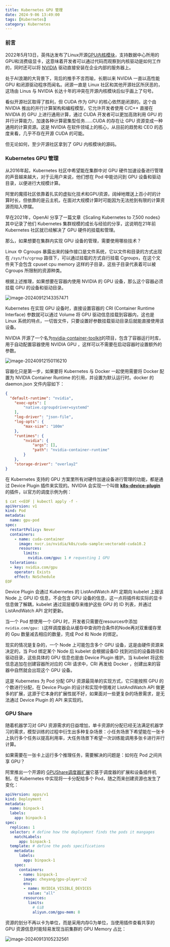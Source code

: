```yaml
---
title: Kubernetes GPU 管理
date: 2024-9-06 13:49:00
tags: [Kubernetes]
category: Kubernetes
---
```


### 前言

2022年5月13日，英伟达发布了Linux开源[GPU内核模块](https://github.com/NVIDIA/open-gpu-kernel-modules)，支持数据中心所用的GPU和消费级显卡，这意味着开发者可以通过代码而观察到内核驱动是如何工作的，同时还可以将 [NVIDIA](https://www.nvidia.com/en-us/) 驱动直接安装在企业内部的服务器上。

处于AI浪潮的大背景下，背后的推手不言而喻，长期以来 NVIDIA 一直以高性能 GPU 和闭源驱动程序而闻名。闭源一直是 Linux 社区和其他开源社区所厌恶的，这场由 Linus 与 NVIDIA 长达十年的冲突在开源内核模块后似乎画上了句号。

看似开源社区取得了胜利，但 CUDA 作为 GPU 的核心依然是闭源的。这个由 NVIDIA 推出的并行计算架构和编程模型，它允许开发者使用 C/C++ 直接在 NVIDIA 的 GPU 上进行通用计算，通过 CUDA 开发者可以更加高效利用 GPU 的并行计算能力，加速各种计算密集型任务……CUDA 的存在让 GPU 资源变成一种通用的计算资源。这是 NVIDIA 在软件领域上的核心，从目前的趋势和 CEO 的态度来看，几乎不存在开源 CUDA 的可能。

但无论如何，至少开源社区拿到了 GPU 内核模块的源码。



### Kubernetes GPU 管理

从2016年起，Kubernetes 社区中希望能在集群中对 GPU 硬件加速设备进行管理的声音越来越大，对于云用户来说，他们想在 Pod 中能访问到 GPU 设备和驱动目录，以便进行大规模计算。

阿里的魔搭社区依靠着扎实的虚拟化技术和GPU资源，阔绰地赠送上百小时的计算时长，但依靠的是云主机，在面对大规模计算时可能因为无法抢到有限的计算资源而陷入停摆。

早在2021年，OpenAI 分享了一篇文章《Scaling Kubernetes to 7,500 nodes》其中记录了他们 Kubernetes 集群规模的成长与经验的分享，这说明在21年前 Kubernetes 社区就已经解决了 GPU 硬件的挂载和管理。

那么，如果想要在集群内实现 GPU 设备的管理，需要使用哪些技术？

Linux 中 Cgroups 暴露出来的操作接口是文件系统，它以文件和目录的方式出现在 `/sys/fs/cgroup` 路径下，可以通过挂载的方式自行挂载 Cgroups，在这个文件夹下会包含 cpuset cpu memory 这样的子目录，这些子目录代表着可以被 Cgroups 所限制的资源种类。

根据上述推理，如果想要在容器内使用 NVIDIA 的 GPU 设备，那么这个容器必须挂载 GPU 的设备和驱动目录。

![image-20240912143357471](https://raw.githubusercontent.com/SilentEchoe/images/main/image-20240912143357471.png)

Kubernetes 在实现 GPU 设备时，直接设置容器的 CRI (Container Runtime Interface) 参数就可以通过 Volume 将 GPU 驱动信息挂载到容器内，这也是 Linux 系统的特点，一切皆文件，只要设置好参数挂载驱动目录后就能直接使用该设备。

NVIDIA 开源了一个名为[nvidia-container-toolkit](https://github.com/NVIDIA/nvidia-container-toolkit)的项目，包含了容器运行时库，用于自动配置容器使用 NVIDIA GPU ，这样可以不需要在启动容器时设置额外的参数。

![image-20240912150116210](https://raw.githubusercontent.com/SilentEchoe/images/main/image-20240912150116210.png)

容器化只是第一步，如果要将 Kubernetes 与 Docker 一起使用需要将 Docker 配置为 NVIDIA Container Runtime 的引用，并设置为默认运行时。docker 的 daemon.json 文件内容如下：

```json
{ 
  "default-runtime": "nvidia",
    "exec-opts": [
        "native.cgroupdriver=systemd"
    ],
    "log-driver": "json-file",
    "log-opts": {
        "max-size": "100m"
    },
    "runtimes": {
        "nvidia": {
            "args": [],
            "path": "nvidia-container-runtime"
        }
    },
    "storage-driver": "overlay2"
}
```

在 Kubernetes 支持的 GPU 方案里所有对硬件加速设备进行管理的功能，都是通过 Device Plugin 插件来实现的。NVIDIA 会实现一个叫做 **[k8s-device-plugin](https://github.com/NVIDIA/k8s-device-plugin)** 的插件，以官方的调度示例为例：

```yaml
$ cat <<EOF | kubectl apply -f -
apiVersion: v1
kind: Pod
metadata:
  name: gpu-pod
spec:
  restartPolicy: Never
  containers:
    - name: cuda-container
      image: nvcr.io/nvidia/k8s/cuda-sample:vectoradd-cuda10.2
      resources:
        limits:
          nvidia.com/gpu: 1 # requesting 1 GPU
  tolerations:
  - key: nvidia.com/gpu
    operator: Exists
    effect: NoSchedule
EOF
```

Device Plugin 会通过 Kubernetes 的 ListAndWatch API 定期向 kubelet 上报该 Node 上 GPU ID 信息，不会包含 GPU 设备的信息，这一点将插件和实际的显卡信息做了解耦，kubelet 通过双层缓存来维护这些 GPU 的 ID 列表，并通过 ListAndWatch API 定时更新。

当一个 Pod 想使用一个 GPU 时，开发者只需要在resources中添加`nvidia.com/gpu: 1`这样调度器会从缓存中查询符合条件的Node再对双重缓存里的 Gpu 数量减去相应的数量，完成 Pod 和 Node 的绑定。

现实的情况是复杂的，一个 Node 上可能包含多个 GPU 设备，这是由硬件资源来决定的，当 Pod 绑定某个 Node 后 kubelet 会根据设备ID 找到对应的设备路径和驱动目录，这些具体的 GPU 信息也是由 Device Plugin 维护。当 kubelet 将这些信息追加在创建容器所对应的 CRI 请求中，CRI 再发给 Docker ，创建出来的容器中自然就会出现这个 GPU 设备。

这是 Kubernetes 为 Pod 分配 GPU 资源最简单的实现方式，它只能按照 GPU 的个数进行分配，在 Device Plugin 的设计和实现中很难对 ListAndWatch API 做更多的扩展，这源于它本身的扩展性就不好，如果面对一些更复杂的场景需求，是无法通过 Device Plugin 的 API 来实现的。



### GPU Share

随着机器学习对 GPU 资源需求的日益增加，单卡资源的分配已经无法满足机器学习的需求，模型训练的过程中衍生出多种复杂场景：小任务场景下希望能在一张卡上执行多个任务以提高利用率，大任务场景下希望一次训练能调用多张卡进行并行计算。

如果需要在一张卡上运行多个推理任务，需要解决的问题是：如何在 Pod 之间共享 GPU？

阿里推出一个开源的 [GPUShare调度器扩展](https://github.com/AliyunContainerService/gpushare-scheduler-extender?tab=readme-ov-file)它基于调度器的扩展和设备插件机制，在 Kubernetes 中实现将一卡分配给多个 Pod，随之而来创建资源也发生了变化：

```yaml
apiVersion: apps/v1
kind: Deployment
metadata:
  name: binpack-1
  labels:
    app: binpack-1
spec:
  replicas: 1
  selector: # define how the deployment finds the pods it mangages
    matchLabels:
      app: binpack-1
  template: # define the pods specifications
    metadata:
      labels:
        app: binpack-1
    spec:
      containers:
      - name: binpack-1
        image: cheyang/gpu-player:v2
        env:
        - name: NVIDIA_VISIBLE_DEVICES
          value: "all"
        resources:
          limits:
            # GiB
            aliyun.com/gpu-mem: 8
```

资源的划分不再以卡为单位，而是采用内存G为单位，当使用插件查看共享的 GPU 资源信息时能轻易发现当前集群的 GPU Memory 占比：

![image-20240913105232561](https://raw.githubusercontent.com/SilentEchoe/images/main/image-20240913105232561.png)

